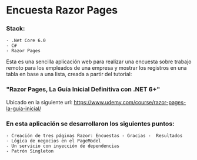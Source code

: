 # Encuesta Razor Pages

### Stack: 
    - .Net Core 6.0 
    - C# 
    - Razor Pages 

Esta es una sencilla aplicación web para realizar una encuesta sobre trabajo remoto para los empleados de una empresa y mostrar los registros en una tabla en base a una lista, creada a partir del tutorial: 
### "Razor Pages, La Guía Inicial Definitiva con .NET 6+" 

Ubicado en la siguiente url: 
https://www.udemy.com/course/razor-pages-la-guia-inicial/

### En esta aplicación se desarrollaron los siguientes puntos:

    - Creación de tres páginas Razor: Encuestas - Gracias -  Resultados
    - Lógica de negocios en el PageModel
    - Un servicio con inyección de dependencias
    - Patrón Singleton
